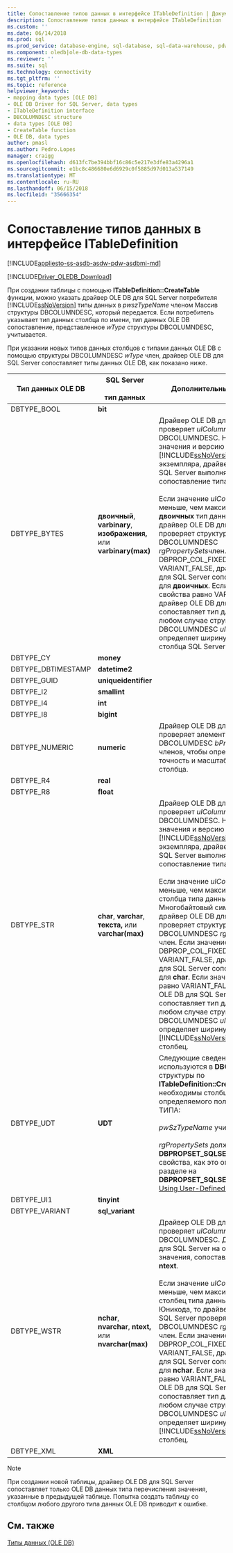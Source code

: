 ```yaml
---
title: Сопоставление типов данных в интерфейсе ITableDefinition | Документы Microsoft
description: Сопоставление типов данных в интерфейсе ITableDefinition
ms.custom: ''
ms.date: 06/14/2018
ms.prod: sql
ms.prod_service: database-engine, sql-database, sql-data-warehouse, pdw
ms.component: oledb|ole-db-data-types
ms.reviewer: ''
ms.suite: sql
ms.technology: connectivity
ms.tgt_pltfrm: ''
ms.topic: reference
helpviewer_keywords:
- mapping data types [OLE DB]
- OLE DB Driver for SQL Server, data types
- ITableDefinition interface
- DBCOLUMNDESC structure
- data types [OLE DB]
- CreateTable function
- OLE DB, data types
author: pmasl
ms.author: Pedro.Lopes
manager: craigg
ms.openlocfilehash: d613fc7be394bbf16c86c5e217e3dfe83a4296a1
ms.sourcegitcommit: e1bc8c486680e6d6929c0f5885d97d013a537149
ms.translationtype: MT
ms.contentlocale: ru-RU
ms.lasthandoff: 06/15/2018
ms.locfileid: "35666354"
---
```

# <a name="data-type-mapping-in-itabledefinition"></a>Сопоставление типов данных в интерфейсе ITableDefinition
[!INCLUDE[appliesto-ss-asdb-asdw-pdw-asdbmi-md](../../../includes/appliesto-ss-asdb-asdw-pdw-asdbmi-md.md)]

[!INCLUDE[Driver_OLEDB_Download](../../../includes/driver_oledb_download.md)]

  При создании таблицы с помощью **ITableDefinition::CreateTable** функции, можно указать драйвер OLE DB для SQL Server потребителя [!INCLUDE[ssNoVersion](../../../includes/ssnoversion-md.md)] типы данных в *pwszTypeName* членом Массив структуры DBCOLUMNDESC, который передается. Если потребитель указывает тип данных столбца по имени, тип данных OLE DB сопоставление, представленное *wType* структуры DBCOLUMNDESC, учитывается.  
  
 При указании новых типов данных столбцов с типами данных OLE DB с помощью структуры DBCOLUMNDESC *wType* член, драйвер OLE DB для SQL Server сопоставляет типы данных OLE DB, как показано ниже.  
  
|Тип данных OLE DB|SQL Server<br /><br /> тип данных|Дополнительные сведения|  
|----------------------|------------------------------|----------------------------|  
|DBTYPE_BOOL|**bit**||  
|DBTYPE_BYTES|**двоичный**, **varbinary**, **изображения,** или **varbinary(max)**|Драйвер OLE DB для SQL Server проверяет *ulColumnSize* структуры DBCOLUMNDESC. На основе значения и версию [!INCLUDE[ssNoVersion](../../../includes/ssnoversion-md.md)] экземпляра, драйвер OLE DB для SQL Server выполняется сопоставление типа **изображения**.<br /><br /> Если значение *ulColumnSize* меньше, чем максимальная длина **двоичных** тип данных столбца, то драйвер OLE DB для SQL Server проверяет структуры DBCOLUMNDESC *rgPropertySets*член. Если значение DBPROP_COL_FIXEDLENGTH равно VARIANT_FALSE, драйвер OLE DB для SQL Server сопоставляет тип для **двоичных**. Если значение свойства равно VARIANT_FALSE, драйвер OLE DB для SQL Server сопоставляет тип для **varbinary**. В любом случае структуры DBCOLUMNDESC *ulColumnSize* определяет ширину создаваемого столбца SQL Server.|  
|DBTYPE_CY|**money**||  
|DBTYPE_DBTIMESTAMP|**datetime2**||  
|DBTYPE_GUID|**uniqueidentifier**||  
|DBTYPE_I2|**smallint**||  
|DBTYPE_I4|**int**||  
|DBTYPE_I8|**bigint**||
|DBTYPE_NUMERIC|**numeric**|Драйвер OLE DB для SQL Server проверяет элемент DBCOLUMDESC *bPrecision* и *bScale* членов, чтобы определить точность и масштаб для **числовое** столбца.|  
|DBTYPE_R4|**real**||  
|DBTYPE_R8|**float**||  
|DBTYPE_STR|**char**, **varchar**, **текста,** или **varchar(max)**|Драйвер OLE DB для SQL Server проверяет *ulColumnSize* структуры DBCOLUMNDESC. На основе значения и версию [!INCLUDE[ssNoVersion](../../../includes/ssnoversion-md.md)] экземпляра, драйвер OLE DB для SQL Server выполняется сопоставление типа **текст**.<br /><br /> Если значение *ulColumnSize* меньше, чем максимальная длина столбца типа данных Многобайтовый символ, то драйвер OLE DB для SQL Server проверяет структуры DBCOLUMNDESC *rgPropertySets* член. Если значение DBPROP_COL_FIXEDLENGTH равно VARIANT_FALSE, драйвер OLE DB для SQL Server сопоставляет тип для **char**. Если значение свойства равно VARIANT_FALSE, драйвер OLE DB для SQL Server сопоставляет тип для **varchar**. В любом случае структуры DBCOLUMNDESC *ulColumnSize* определяет ширину [!INCLUDE[ssNoVersion](../../../includes/ssnoversion-md.md)] создан столбец.|  
|DBTYPE_UDT|**UDT**|Следующие сведения используются в **DBCOLUMNDESC** структуры по **ITableDefinition::CreateTable** при необходимы столбцы определяемого пользователем ТИПА:<br /><br /> *pwSzTypeName* учитывается.<br /><br /> *rgPropertySets* должен включать **DBPROPSET_SQLSERVERCOLUMN** свойства, как это описано в разделе на **DBPROPSET_SQLSERVERCOLUMN**в [Using User-Defined типы ](../../oledb/features/using-user-defined-types.md).|  
|DBTYPE_UI1|**tinyint**||  
|DBTYPE_VARIANT|**sql_variant**||
|DBTYPE_WSTR|**nchar**, **nvarchar**, **ntext,** или **nvarchar(max)**|Драйвер OLE DB для SQL Server проверяет *ulColumnSize* структуры DBCOLUMNDESC. Драйвер OLE DB для SQL Server на основе значения, сопоставляет тип для **ntext**.<br /><br /> Если значение *ulColumnSize* меньше, чем максимальная длина столбец типа данных символов Юникода, то драйвер OLE DB для SQL Server проверяет структуры DBCOLUMNDESC *rgPropertySets* член. Если значение DBPROP_COL_FIXEDLENGTH равно VARIANT_FALSE, драйвер OLE DB для SQL Server сопоставляет тип для **nchar**. Если значение свойства равно VARIANT_FALSE, драйвер OLE DB для SQL Server сопоставляет тип для **nvarchar**. В любом случае структуры DBCOLUMNDESC *ulColumnSize* определяет ширину [!INCLUDE[ssNoVersion](../../../includes/ssnoversion-md.md)] создан столбец.|  
|DBTYPE_XML|**XML**||  

> [!NOTE]  
>  При создании новой таблицы, драйвер OLE DB для SQL Server сопоставляет только OLE DB данных типа перечисления значения, указанные в предыдущей таблице. Попытка создать таблицу со столбцом любого другого типа данных OLE DB приводит к ошибке.  

## <a name="see-also"></a>См. также  
 [Типы данных &#40;OLE DB&#41;](../../oledb/ole-db-data-types/data-types-ole-db.md)  
  
  
